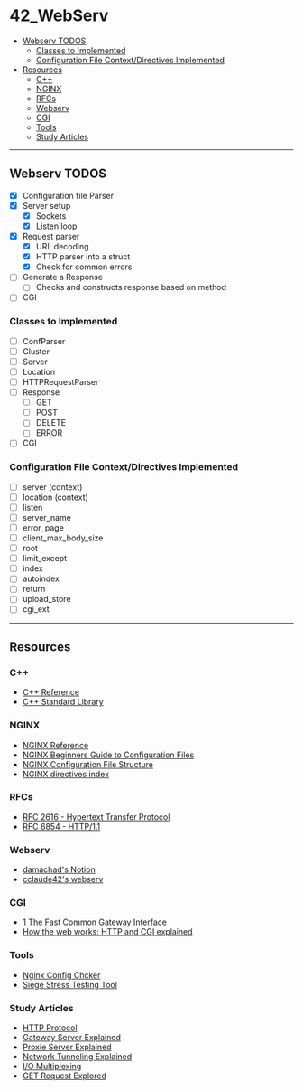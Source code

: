 # 42_WebServ

<!-- mtoc-start -->

* [Webserv TODOS](#webserv-todos)
  * [Classes to Implemented](#classes-to-implemented)
  * [Configuration File Context/Directives Implemented](#configuration-file-contextdirectives-implemented)
* [Resources](#resources)
  * [C++](#c)
  * [NGINX](#nginx)
  * [RFCs](#rfcs)
  * [Webserv](#webserv)
  * [CGI](#cgi)
  * [Tools](#tools)
  * [Study Articles](#study-articles)

<!-- mtoc-end -->
___

## Webserv TODOS

- [x] Configuration file Parser
- [x] Server setup
    - [x] Sockets
    - [x] Listen loop
- [x] Request parser
    - [x] URL decoding
    - [x] HTTP parser into a struct
    - [x] Check for common errors
- [ ] Generate a Response
    - [ ] Checks and constructs response based on method
- [ ] CGI

### Classes to Implemented

- [ ] ConfParser
- [ ] Cluster
- [ ] Server
- [ ] Location
- [ ] HTTPRequestParser
- [ ] Response
    - [ ] GET
    - [ ] POST
    - [ ] DELETE
    - [ ] ERROR
- [ ] CGI

### Configuration File Context/Directives Implemented

- [ ] server (context)
- [ ] location (context)
- [ ] listen
- [ ] server_name
- [ ] error_page
- [ ] client_max_body_size
- [ ] root
- [ ] limit_except
- [ ] index
- [ ] autoindex
- [ ] return
- [ ] upload_store
- [ ] cgi_ext

___

## Resources

### C++

- [C++ Reference](https://en.cppreference.com/w/)
- [C++ Standard Library](https://en.cppreference.com/w/cpp/header)

### NGINX

- [NGINX Reference](https://nginx.org/en/docs/)
- [NGINX Beginners Guide to Configuration Files](https://medium.com/adrixus/beginners-guide-to-nginx-configuration-files-527fcd6d5efd)
- [NGINX Configuration File Structure](https://www.digitalocean.com/community/tutorials/understanding-the-nginx-configuration-file-structure-and-configuration-contexts)
- [NGINX directives index](https://nginx.org/en/docs/dirindex.html)

### RFCs

- [RFC 2616 - Hypertext Transfer Protocol](https://datatracker.ietf.org/doc/rfc2616/)
- [RFC 6854 - HTTP/1.1](https://datatracker.ietf.org/doc/rfc6854/)

### Webserv

- [damachad's Notion](https://spicy-dirigible-2b6.notion.site/Webserver-2b27a84f4c5841dd80fb25229912e953)
- [cclaude42's webserv](https://github.com/cclaude42/webserv?tab=readme-ov-file)

### CGI

- [1 The Fast Common Gateway Interface](https://fastcgi-archives.github.io/fcgi2/doc/fastcgi-prog-guide/ch1intro.htm)
- [How the web works: HTTP and CGI explained](https://www.garshol.priv.no/download/text/http-tut.html)

### Tools

- [Nginx Config Chcker](https://www.getpagespeed.com/check-nginx-config)
- [Siege Stress Testing Tool](https://testdev.tools/siege/)

### Study Articles

- [HTTP Protocol](https://www.perplexity.ai/page/hypertext-transfer-protocol-HS9LEhKQTQOQ6BAeBJgWeg)
- [Gateway Server Explained](https://www.perplexity.ai/page/gateway-server-explained-2SKRTegeTR.HuyMbFN8RGA)
- [Proxie Server Explained](https://www.perplexity.ai/page/proxies-intermediary-network-g-xzxUjZ2sRo2Bb2hb9tn.XQ)
- [Network Tunneling Explained](https://www.perplexity.ai/page/network-tunneling-explained-s67CGOFmTriHHnQeoHmAlw)
- [I/O Multiplexing](https://www.perplexity.ai/page/i-o-multiplexing-techniques-oREJI81rRkOcrpuO1M.2IQ)
- [GET Request Explored](https://www.perplexity.ai/page/get-requests-explored-bq2vkEQ.R5eJsgSm8DfW.A)

